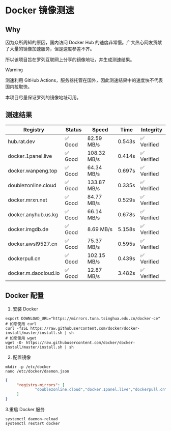 # Docker 镜像测速

## Why

因为众所周知的原因，国内访问 Docker Hub 的速度非常慢。广大热心网友贡献了大量的镜像加速服务，但是速度参差不齐。


所以该项目旨在罗列互联网上分享的镜像地址，并生成测速结果。

> [!WARNING]
> 测速利用 GitHub Actions，服务器托管在国外，因此测速结果中的速度快不代表国内拉取快。
>

本项目尽量保证罗列的镜像地址可用。

## 测速结果

| Registry | Status | Speed | Time | Integrity |
|----------|--------|-------|------|-----------|
| hub.rat.dev | ✅ Good | 82.59 MB/s | 0.543s | ✅ Verified |
| docker.1panel.live | ✅ Good | 108.32 MB/s | 0.414s | ✅ Verified |
| docker.wanpeng.top | ✅ Good | 64.34 MB/s | 0.697s | ✅ Verified |
| doublezonline.cloud | ✅ Good | 133.87 MB/s | 0.335s | ✅ Verified |
| docker.mrxn.net | ✅ Good | 84.77 MB/s | 0.529s | ✅ Verified |
| docker.anyhub.us.kg | ✅ Good | 66.14 MB/s | 0.678s | ✅ Verified |
| docker.imgdb.de | ✅ Good | 8.69 MB/s | 5.158s | ✅ Verified |
| docker.awsl9527.cn | ✅ Good | 75.37 MB/s | 0.595s | ✅ Verified |
| dockerpull.cn | ✅ Good | 102.15 MB/s | 0.439s | ✅ Verified |
| docker.m.daocloud.io | ✅ Good | 12.87 MB/s | 3.482s | ✅ Verified |

## Docker 配置

1. 安装 Docker
```shell
export DOWNLOAD_URL="https://mirrors.tuna.tsinghua.edu.cn/docker-ce"
# 如您使用 curl
curl -fsSL https://raw.githubusercontent.com/docker/docker-install/master/install.sh | sh
# 如您使用 wget
wget -O- https://raw.githubusercontent.com/docker/docker-install/master/install.sh | sh
```

2. 配置镜像

```shell
mkdir -p /etc/docker
nano /etc/docker/daemon.json
```

```json
{
     "registry-mirrors": [
             "doublezonline.cloud","docker.1panel.live","dockerpull.cn"
     ]
}
```

 3.重启 Docker 服务
```shell
systemctl daemon-reload
systemctl restart docker
```
